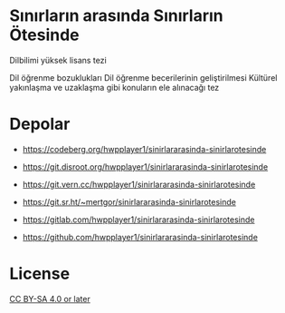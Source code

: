 # Sınırların arasında Sınırların Ötesinde

Dilbilimi yüksek lisans tezi

Dil öğrenme bozuklukları
Dil öğrenme becerilerinin geliştirilmesi
Kültürel yakınlaşma ve uzaklaşma 
gibi konuların ele alınacağı tez

# Depolar


* https://codeberg.org/hwpplayer1/sinirlararasinda-sinirlarotesinde

* https://git.disroot.org/hwpplayer1/sinirlararasinda-sinirlarotesinde

* https://git.vern.cc/hwpplayer1/sinirlararasinda-sinirlarotesinde

* https://git.sr.ht/~mertgor/sinirlararasinda-sinirlarotesinde

* https://gitlab.com/hwpplayer1/sinirlararasinda-sinirlarotesinde

* https://github.com/hwpplayer1/sinirlararasinda-sinirlarotesinde


# License

[CC BY-SA 4.0 or later](by-sa.markdown)
